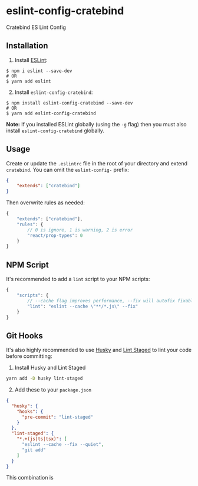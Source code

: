 # eslint-config-cratebind

Cratebind ES Lint Config

## Installation

1. Install [ESLint](http://eslint.org):

```
$ npm i eslint --save-dev
# OR
$ yarn add eslint
```

2. Install `eslint-config-cratebind`:

```
$ npm install eslint-config-cratebind --save-dev
# OR
$ yarn add eslint-config-cratebind
```

**Note:** If you installed ESLint globally (using the `-g` flag) then you must also install `eslint-config-cratebind` globally.

## Usage

Create or update the `.eslintrc` file in the root of your directory and extend `cratebind`. You can omit the `eslint-config-` prefix:

```json
{
    "extends": ["cratebind"]
}
```

Then overwrite rules as needed:

```js
{
    "extends": ["cratebind"],
    "rules": {
        // 0 is ignore, 1 is warning, 2 is error
        "react/prop-types": 0
    }
}
```

## NPM Script

It's recommended to add a `lint` script to your NPM scripts:

```js
{
    "scripts": {
        // --cache flag improves performance, --fix will autofix fixable issues
        "lint": "eslint --cache \"**/*.js\" --fix"
    }
}
```

## Git Hooks

It's also highly recommended to use [Husky](https://github.com/typicode/husky) and [Lint Staged](https://github.com/okonet/lint-staged) to lint your code before committing:

1. Install Husky and Lint Staged
```bash
yarn add -D husky lint-staged
```

2. Add these to your `package.json`
```json
{
  "husky": {
    "hooks": {
      "pre-commit": "lint-staged"
    }
  },
  "lint-staged": {
    "*.+(js|ts|tsx)": [
      "eslint --cache --fix --quiet",
      "git add"
    ]
  }
}
```

This combination is